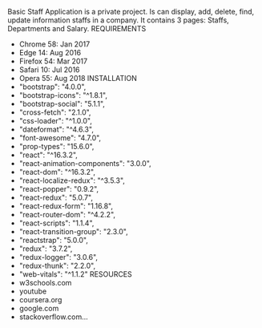 Basic Staff Application is a private project. Is can display, add, delete, find, update information staffs in a company. It contains 3 pages: Staffs, Departments and Salary.
REQUIREMENTS
- Chrome 58: Jan 2017
- Edge 14: Aug 2016
- Firefox 54: Mar 2017
- Safari 10: Jul 2016
- Opera 55: Aug 2018
INSTALLATION
- "bootstrap": "4.0.0",
- "bootstrap-icons": "^1.8.1",
- "bootstrap-social": "5.1.1",
- "cross-fetch": "2.1.0",
- "css-loader": "^1.0.0",
- "dateformat": "^4.6.3",
- "font-awesome": "4.7.0",
- "prop-types": "15.6.0",
- "react": "^16.3.2",
- "react-animation-components": "3.0.0",
- "react-dom": "^16.3.2",
- "react-localize-redux": "^3.5.3",
- "react-popper": "0.9.2",
- "react-redux": "5.0.7",
- "react-redux-form": "1.16.8",
- "react-router-dom": "^4.2.2",
- "react-scripts": "1.1.4",
- "react-transition-group": "2.3.0",
- "reactstrap": "5.0.0",
- "redux": "3.7.2",
- "redux-logger": "3.0.6",
- "redux-thunk": "2.2.0",
- "web-vitals": "^1.1.2"
RESOURCES
- w3schools.com
- youtube
- coursera.org
- google.com
- stackoverflow.com...
